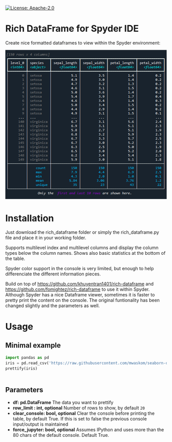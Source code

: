 [![License: Apache-2.0](https://img.shields.io/badge/Apache-2.0%20v3-blue.svg)](https://github.com/fizban99/rich-dataframe-for-spyder/blob/master/LICENSE)

# Rich DataFrame for Spyder IDE

Create nice formatted dataframes to view within the Spyder environment:

![image](https://github.com/fizban99/rich-dataframe-for-spyder/raw/master/images/prettify_table.png)

# Installation
Just download the rich_dataframe folder or simply the rich_dataframe.py file and place it in your working folder.

Supports multilevel index and multilevel columns and display the column types below the column names. Shows also basic statistics at the bottom of the table.

Spyder color support in the console is very limited, but enough to help differenciate the different information pieces.

Build on top of https://github.com/khuyentran1401/rich-dataframe and https://github.com/fomightez/rich-dataframe to use it within Spyder. Although Spyder has a nice Dataframe viewer, sometimes it is faster to pretty print the content on the console. The original funtionality has been changed slightly and the parameters as well. 

# Usage
## Minimal example
```python
import pandas as pd
iris = pd.read_csv('https://raw.githubusercontent.com/mwaskom/seaborn-data/master/iris.csv').set_index('species', append=True)
prettify(iris)
    
```

## Parameters
* **df: pd.DataFrame**
The data you want to prettify
* **row_limit : int, optional**
    Number of rows to show, by default `20`
* **clear_console: bool, optional**
    Clear the console before printing the table, by default True. If this is set to false the previous console input/output is maintained
* **force_jupyter: bool, optional**
    Assumes IPython and uses more than the 80 chars of the default console. Default True. 